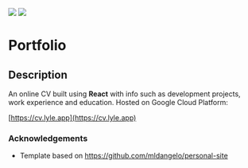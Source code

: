![](https://github.com/Lylio/image-repo/blob/master/logos/react.png?raw=true)
![](https://github.com/Lylio/image-repo/blob/master/logos/gcp.png?raw=true)
# Portfolio

## Description
An online CV built using <b>React</b> with info such as development projects, work experience and education. Hosted on Google Cloud Platform:

[https://cv.lyle.app](https://cv.lyle.app)

### Acknowledgements

* Template based on https://github.com/mldangelo/personal-site
